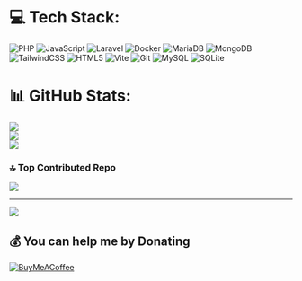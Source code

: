 
# 💻 Tech Stack:
![PHP](https://img.shields.io/badge/php-%23777BB4.svg?style=plastic&logo=php&logoColor=white) ![JavaScript](https://img.shields.io/badge/javascript-%23323330.svg?style=plastic&logo=javascript&logoColor=%23F7DF1E) ![Laravel](https://img.shields.io/badge/laravel-%23FF2D20.svg?style=plastic&logo=laravel&logoColor=white) ![Docker](https://img.shields.io/badge/docker-%230db7ed.svg?style=plastic&logo=docker&logoColor=white) ![MariaDB](https://img.shields.io/badge/MariaDB-003545?style=plastic&logo=mariadb&logoColor=white) ![MongoDB](https://img.shields.io/badge/MongoDB-%234ea94b.svg?style=plastic&logo=mongodb&logoColor=white) ![TailwindCSS](https://img.shields.io/badge/tailwindcss-%2338B2AC.svg?style=plastic&logo=tailwind-css&logoColor=white) ![HTML5](https://img.shields.io/badge/html5-%23E34F26.svg?style=plastic&logo=html5&logoColor=white) ![Vite](https://img.shields.io/badge/vite-%23646CFF.svg?style=plastic&logo=vite&logoColor=white) ![Git](https://img.shields.io/badge/git-%23F05033.svg?style=plastic&logo=git&logoColor=white) ![MySQL](https://img.shields.io/badge/MySQL-00000F?style&logo=mysql&logoColor=white)  ![SQLite](https://img.shields.io/badge/sqlite-%2307405e.svg?style=plastic&logo=sqlite&logoColor=white) 

# 📊 GitHub Stats:
![](https://github-readme-stats.vercel.app/api?username=RealMrSHA&theme=blue-green&hide_border=false&include_all_commits=false&count_private=false)<br/>
![](https://github-readme-streak-stats.herokuapp.com/?user=RealMrSHA&theme=blue-green&hide_border=false)<br/>
![](https://github-readme-stats.vercel.app/api/top-langs/?username=RealMrSHA&theme=blue-green&hide_border=false&include_all_commits=false&count_private=false&layout=compact)

### 🔝 Top Contributed Repo
![](https://github-contributor-stats.vercel.app/api?username=RealMrSHA&limit=5&theme=dark&combine_all_yearly_contributions=true)

---
[![](https://visitcount.itsvg.in/api?id=RealMrSHA&icon=2&color=3)](https://visitcount.itsvg.in)


  ## 💰 You can help me by Donating
  [![BuyMeACoffee](https://img.shields.io/badge/Buy%20Me%20a%20Coffee-ffdd00?style=plastic&logo=buy-me-a-coffee&logoColor=black)](https://buymeacoffee.com/MrSHA) 






